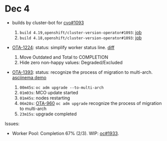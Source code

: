# Dec 4

* builds by cluster-bot for [cvo#1093](https://github.com/openshift/oc/pull/1933)
  1. `build 4.19,openshift/cluster-version-operator#1093`: [job](https://prow.ci.openshift.org/view/gs/test-platform-results/logs/release-openshift-origin-installer-launch-aws-modern/1863693760852922368)
  2. `build 4.18,openshift/cluster-version-operator#1093`: [job](https://prow.ci.openshift.org/view/gs/test-platform-results/logs/release-openshift-origin-installer-launch-aws-modern/1863690003989663744)


* [OTA-1224](https://issues.redhat.com/browse/OTA-1224): status: simplify worker status line. [diff](https://github.com/openshift/oc/pull/1915/files#diff-a760b693ddc0884c0a608b1d65d263b25d94ef2afe6943ba8a56e8445848b1daR17)

  1. Move Outdated and Total to COMPLETION
  2. Hide zero non-happy values: Degraded/Excluded
  
* [OTA-1393](https://issues.redhat.com/browse/OTA-1393): status: recognize the process of migration to multi-arch. [asciinema demo](https://asciinema.org/a/vpYdHGGko6XvPdFh0wJQEvr1i)

  1. `00m45s`: `oc adm upgrade --to-multi-arch`
  2. `01m03s`: MCO update started
  3. `01m45s`: nodes restarting
  4. `06m28s`: [OTA-960](https://issues.redhat.com/browse/OTA-960) `oc adm upgrade` recognize the process of migration to multi-arch
  5. `23m15s`: upgrade completed

Issues: 
* Worker Pool: Completion 67% (2/3). WIP: [oc#1933](https://github.com/openshift/oc/pull/1933).
